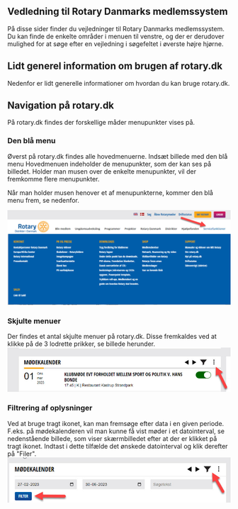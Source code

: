 ## Vedledning til Rotary Danmarks medlemssystem
På disse sider finder du vejledninger til Rotary Danmarks medlemssystem. Du kan finde de enkelte områder i menuen til venstre, og der er derudover mulighed for at søge efter en vejledning i søgefeltet i øverste højre hjørne.

## Lidt generel information om brugen af rotary.dk
Nedenfor er lidt generelle informationer om hvordan du kan bruge rotary.dk.

## Navigation på rotary.dk
På rotary.dk findes der forskellige måder menupunkter vises på.

### Den blå menu
Øverst på rotary.dk findes alle hovedmenuerne.
Indsæt billede med den blå menu
Hovedmenuen indeholder de menupunkter, som der kan ses på billedet. Holder man musen over de enkelte menupunkter, vil der fremkomme flere menupunkter.

Når man holder musen henover et af menupunkterne, kommer den blå menu frem, se nedenfor.

![Blå menu](images/medlem004.jpg)

### Skjulte menuer
Der findes et antal skjulte menuer på rotary.dk.
Disse fremkaldes ved at klikke på de 3 lodrette prikker, se billede herunder.
![Skjulte menuer](images/medlem002.jpg)

### Filtrering af oplysninger
Ved at bruge tragt ikonet, kan man fremsøge efter data i en given periode. F.eks. på mødekalenderen vil man kunne få vist møder i et datointerval, se nedenstående billede, som viser skærmbilledet efter at der er klikket på tragt ikonet. Indtast i dette tilfælde det ønskede datointerval og klik derefter på "Filer".
![Skjulte menuer](images/medlem003.jpg)
